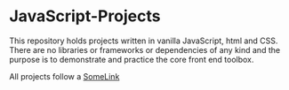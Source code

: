 # JavaScript-Projects #

This repository holds projects written in vanilla JavaScript, html and CSS. There are no libraries or frameworks or dependencies of any kind and the purpose is to demonstrate and practice the core front end toolbox.

All projects follow a [SomeLink](www.somelink.com)
